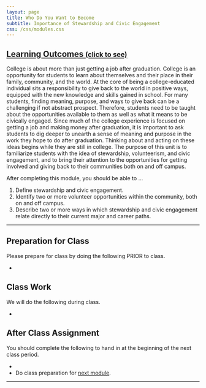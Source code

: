 ```yaml
---
layout: page
title: Who Do You Want to Become
subtitle: Importance of Stewardship and Civic Engagement
css: /css/modules.css
---
```


<div class="panel-group-ILOs">
  <div class="panel panel-default">
    <div class="panel-heading">
      <h2 class="panel-title">
        <a data-toggle="collapse" href="#ILOs">Learning Outcomes <small>(click to see)</small></a>
      </h2>
    </div>
    <div id="ILOs" class="panel-collapse collapse">
      <div class="panel-body">
<p>College is about more than just getting a job after graduation. College is an opportunity for students to learn about themselves and their place in their family, community, and the world. At the core of being a college-educated individual sits a responsibility to give back to the world in positive ways, equipped with the new knowledge and skills gained in school. For many students, finding meaning, purpose, and ways to give back can be a challenging if not abstract prospect. Therefore, students need to be taught about the opportunities available to them as well as what it means to be civically engaged. Since much of the college experience is focused on getting a job and making money after graduation, it is important to ask students to dig deeper to unearth a sense of meaning and purpose in the work they hope to do after graduation. Thinking about and acting on these ideas begins while they are still in college. The purpose of this unit is to familiarize students with the idea of stewardship, volunteerism, and civic engagement, and to bring their attention to the opportunities for getting involved and giving back to their communities both on and off campus.</p>

<p>After completing this module, you should be able to ...</p>

<ol>
  <li>Define stewardship and civic engagement.</li>
  <li>Identify two or more volunteer opportunities within the community, both on and off campus.</li>
  <li>Describe two or more ways in which stewardship and civic engagement relate directly to their current major and career paths.</li>
</ol>
      </div>
    </div>
  </div>
</div>

----

## Preparation for Class

Please prepare for class by doing the following PRIOR to class.

* 

## Class Work

We will do the following during class.

* 

## After Class Assignment

You should complete the following to hand in at the beginning of the next class period.

* 
* Do class preparation for [next module](../Sustainability).

----
